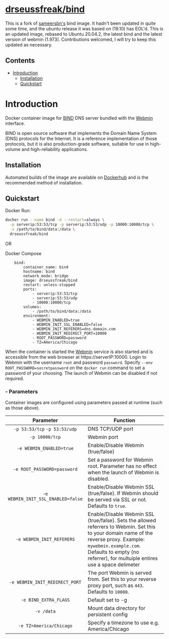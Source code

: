 # [drseussfreak/bind](https://hub.docker.com/r/drseussfreak/bind)
This is a fork of [sameersbn's](https://github.com/sameersbn/docker-bind) bind image.  It hadn't been updated in quite some time, and the ubuntu release it was based on (19.10) has EOL'd.   This is an updated image, rebased to Ubuntu 20.04.2, the latest bind and the latest version of webmin (1.973).   Contributions welcomed, I will try to keep this updated as necessary.
 
## Contents
- [Introduction](#introduction)
  - [Installation](#installation)
  - [Quickstart](#quickstart)

# Introduction

Docker container image for [BIND](https://www.isc.org/downloads/bind/) DNS server bundled with the [Webmin](http://www.webmin.com/) interface.

BIND is open source software that implements the Domain Name System (DNS) protocols for the Internet. It is a reference implementation of those protocols, but it is also production-grade software, suitable for use in high-volume and high-reliability applications.

## Installation

Automated builds of the image are available on [Dockerhub](https://hub.docker.com/r/drseussfreak/bind) and is the recommended method of installation.

## Quickstart

Docker Run:

```bash
docker run --name bind -d --restart=always \
  -p serverip:53:53/tcp -p serverip:53:53/udp -p 10000:10000/tcp \
  -v /path/to/bind/data:/data \
  drseussfreak/bind
```

OR

Docker Compose

```
    bind:
        container_name: bind
        hostname: bind
        network_mode: bridge
        image: drseussfreak/bind
        restart: unless-stopped
        ports:
            - serverip:53:53/tcp
            - serverip:53:53/udp
            - 10000:10000/tcp
        volumes:
            - /path/to/bind/data:/data
        environment:
            - WEBMIN_ENABLED=true
            - WEBMIN_INIT_SSL_ENABLED=false
            - WEBMIN_INIT_REFERERS=dns.domain.com
            - WEBMIN_INIT_REDIRECT_PORT=10000
            - ROOT_PASSWORD=password
            - TZ=America/Chicago
```

When the container is started the [Webmin](http://www.webmin.com/) service is also started and is accessible from the web browser at https://serverIP:10000. Login to Webmin with the username `root` and password `password`. Specify `--env ROOT_PASSWORD=secretpassword` on the `docker run` command to set a password of your choosing. The launch of Webmin can be disabled if not required. 

### - Parameters

Container images are configured using parameters passed at runtime (such as those above). 

| Parameter | Function |
| :----: | --- |
| `-p 53:53/tcp` `-p 53:53/udp` | DNS TCP/UDP port|
| `-p 10000/tcp` | Webmin port |
| `-e WEBMIN_ENABLED=true` | Enable/Disable Webmin (true/false) |
| `-e ROOT_PASSWORD=password` | Set a password for Webmin root. Parameter has no effect when the launch of Webmin is disabled.  |
| `-e WEBMIN_INIT_SSL_ENABLED=false` | Enable/Disable Webmin SSL (true/false). If Webmin should be served via SSL or not. Defaults to `true`. |
| `-e WEBMIN_INIT_REFERERS` | Enable/Disable Webmin SSL (true/false). Sets the allowed referrers to Webmin. Set this to your domain name of the reverse proxy. Example: `mywebmin.example.com`. Defaults to empty (no referrer), for multuiple entires use a space delimeter|
| `-e WEBMIN_INIT_REDIRECT_PORT` | The port Webmin is served from. Set this to your reverse proxy port, such as `443`. Defaults to `10000`. |
| `-e BIND_EXTRA_FLAGS` | Default set to -g |
| `-v /data` | Mount data directory for persistent config  |
| `-e TZ=America/Chicago` | Specify a timezone to use e.g. America/Chicago |
